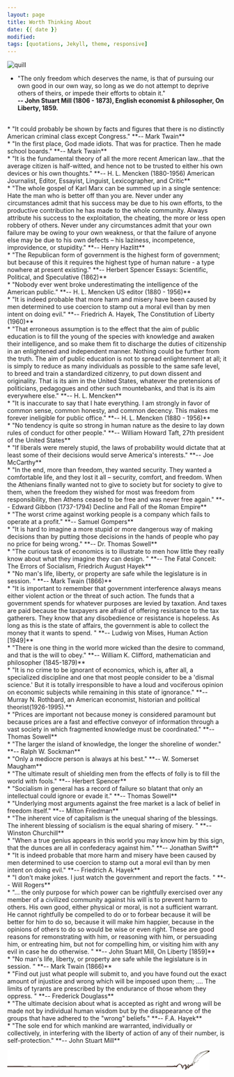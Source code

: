 ```yaml
---
layout: page
title: Worth Thinking About
date: {{ date }}
modified:
tags: [quotations, Jekyll, theme, responsive]
---
```


![quill](../../images/quill.gif "Quill Image")  

* "The only freedom which deserves the name, is that of pursuing our own good in our own way, so long as we do not attempt to deprive others of theirs, or impede their efforts to obtain it."   
**-- John Stuart Mill (1806 - 1873), English economist & philosopher, On Liberty, 1859.**   
<br>  
* "It could probably be shown by facts and figures that there is no distinctly American criminal class except Congress."  
**-- Mark Twain**  
<br>  
* "In the first place, God made idiots. That was for practice. Then he made school boards."  
**-- Mark Twain**  
<br>  
* "It is the fundamental theory of all the more recent American law...that the average citizen is half-witted, and hence not to be trusted to either his own devices or his own thoughts."  
**-- H. L. Mencken (1880-1956) American Journalist, Editor, Essayist, Linguist, Lexicographer, and Critic**  
<br>  
* "The whole gospel of Karl Marx can be summed up in a single sentence: Hate the man who is better off than you are. Never under any circumstances admit that his success may be due to his own efforts, to the productive contribution he has made to the whole community. Always attribute his success to the exploitation, the cheating, the more or less open robbery of others. Never under any circumstances admit that your own failure may be owing to your own weakness, or that the failure of anyone else may be due to his own defects – his laziness, incompetence, improvidence, or stupidity."  
**-- Henry Hazlitt**  
<br>  
* "The Republican form of government is the highest form of government; but because of this it requires the highest type of human nature - a type nowhere at present existing."  
**-- Herbert Spencer Essays: Scientific, Political, and Speculative (1862)**  
<br>  
* "Nobody ever went broke underestimating the intelligence of the American public."  
**-- H. L. Mencken US editor (1880 - 1956)**  
<br>
* "It is indeed probable that more harm and misery have been caused by men determined to use coercion to stamp out a moral evil than by men intent on doing evil."  
**-- Friedrich A. Hayek, The Constitution of Liberty (1960)**  
<br>  
* "That erroneous assumption is to the effect that the aim of public education is to fill the young of the species with knowledge and awaken their intelligence, and so make them fit to discharge the duties of citizenship in an enlightened and independent manner. Nothing could be further from the truth. The aim of public education is not to spread enlightenment at all; it is simply to reduce as many individuals as possible to the same safe level, to breed and train a standardized citizenry, to put down dissent and originality. That is its aim in the United States, whatever the pretensions of politicians, pedagogues and other such mountebanks, and that is its aim everywhere else."  
**-- H. L. Mencken**  
<br>  
* "It is inaccurate to say that I hate everything. I am strongly in favor of common sense, common honesty, and common decency. This makes me forever ineligible for public office."  
**-- H. L. Mencken (1880 - 1956)**  
<br>  
* "No tendency is quite so strong in human nature as the desire to lay down rules of conduct for other people."  
**-- William Howard Taft, 27th president of the United States**  
<br>  
* "If liberals were merely stupid, the laws of probability would dictate that at least some of their decisions would serve America's interests."  
**-- Joe McCarthy**  
<br>  
* "In the end, more than freedom, they wanted security. They wanted a comfortable life, and they lost it all – security, comfort, and freedom. When the Athenians finally wanted not to give to society but for society to give to them, when the freedom they wished for most was freedom from responsibility, then Athens ceased to be free and was never free again."  
**-- Edward Gibbon (1737-1794) Decline and Fall of the Roman Empire**  
<br>  
* "The worst crime against working people is a company which fails to operate at a profit."  
**-- Samuel Gompers**  
<br>  
* "It is hard to imagine a more stupid or more dangerous way of making decisions than by putting those decisions in the hands of people who pay no price for being wrong."  
**-- Dr. Thomas Sowell**  
<br>  
* "The curious task of economics is to illustrate to men how little they really know about what they imagine they can design. "  
**-- The Fatal Conceit: The Errors of Socialism, Friedrich August Hayek**  
<br>  
* "No man's life, liberty, or property are safe while the legislature is in session. "  
**-- Mark Twain (1866)**  
<br>  
* "It is important to remember that government interference always means either violent action or the threat of such action. The funds that a government spends for whatever purposes are levied by taxation. And taxes are paid because the taxpayers are afraid of offering resistance to the tax gatherers. They know that any disobedience or resistance is hopeless. As long as this is the state of affairs, the government is able to collect the money that it wants to spend. "  
**-- Ludwig von Mises, Human Action [1949]**  
<br>  
* "There is one thing in the world more wicked than the desire to command, and that is the will to obey."  
**-- William K. Clifford, mathematician and philosopher (1845-1879)**  
<br>  
* "It is no crime to be ignorant of economics, which is, after all, a specialized discipline and one that most people consider to be a 'dismal science.' But it is totally irresponsible to have a loud and vociferous opinion on economic subjects while remaining in this state of ignorance."  
**--Murray N. Rothbard, an American economist, historian and political theorist(1926-1995).**  
<br>  
* "Prices are important not because money is considered paramount but because prices are a fast and effective conveyor of information through a vast society in which fragmented knowledge must be coordinated."  
**-- Thomas Sowell**  
<br>  
* "The larger the island of knowledge, the longer the shoreline of wonder."  
**-- Ralph W. Sockman**  
<br>  
* "Only a mediocre person is always at his best."  
**-- W. Somerset Maugham**  
<br>  
* "The ultimate result of shielding men from the effects of folly is to fill the world with fools."  
**-- Herbert Spencer**  
<br>
* "Socialism in general has a record of failure so blatant that only an intellectual could ignore or evade it."  
**-- Thomas Sowell**  
<br>  
* "Underlying most arguments against the free market is a lack of belief in freedom itself."  
**-- Milton Friedman**  
<br>  
* "The inherent vice of capitalism is the unequal sharing of the blessings. The inherent blessing of socialism is the equal sharing of misery. "  
**-- Winston Churchill**  
<br>  
* "When a true genius appears in this world you may know him by this sign, that the dunces are all in confederacy against him."  
**-- Jonathan Swift**  
<br>  
* "It is indeed probable that more harm and misery have been caused by men determined to use coercion to stamp out a moral evil than by men intent on doing evil."   
**-- Friedrich A. Hayek**  
<br>  
* "I don't make jokes. I just watch the government and report the facts. "  
**-- Will Rogers**  
<br>  
* "... the only purpose for which power can be rightfully exercised over any member of a civilized community against his will is to prevent harm to others. His own good, either physical or moral, is not a sufficient warrant. He cannot rightfully be compelled to do or to forbear because it will be better for him to do so, because it will make him happier, because in the opinions of others to do so would be wise or even right. These are good reasons for remonstrating with him, or reasoning with him, or persuading him, or entreating him, but not for compelling him, or visiting him with any evil in case he do otherwise. "  
**-- John Stuart Mill, On Liberty [1859]**  
<br>  
* "No man's life, liberty, or property are safe while the legislature is in session. "  
**-- Mark Twain (1866)**  
<br>  
* "Find out just what people will submit to, and you have found out the exact amount of injustice and wrong which will be imposed upon them; .... The limits of tyrants are prescribed by the endurance of those whom they oppress. "  
**-- Frederick Douglass**  
<br>  
* "The ultimate decision about what is accepted as right and wrong will be made not by individual human wisdom but by the disappearance of the groups that have adhered to the "wrong" beliefs."  
**-- F.A. Hayek**  
<br>  
* "The sole end for which mankind are warranted, individually or collectively, in interfering with the liberty of action of any of their number, is self-protection."  
**-- John Stuart Mill**  

![quill](../images/quill.gif "Quill Image")  
